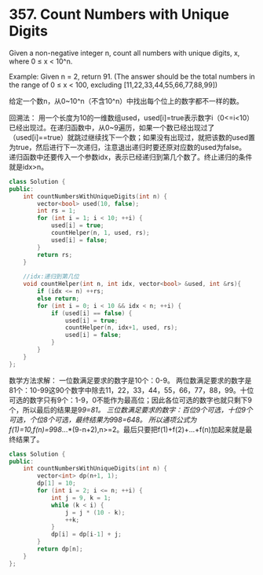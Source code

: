 # 357. Count Numbers with Unique Digits
Given a non-negative integer n, count all numbers with unique digits, x, where 0 ≤ x < 10^n.

Example:
Given n = 2, return 91. (The answer should be the total numbers in the range of 0 ≤ x < 100, excluding [11,22,33,44,55,66,77,88,99])

给定一个数n，从0~10^n（不含10^n）中找出每个位上的数字都不一样的数。

回溯法：
用一个长度为10的一维数组used，used[i]=true表示数字i（0<=i<10）已经出现过。在递归函数中，从0~9遍历，如果一个数已经出现过了（used[i]==true）就跳过继续找下一个数；如果没有出现过，就把该数的used置为true，然后进行下一次递归，注意退出递归时要还原对应数的used为false。              
递归函数中还要传入一个参数idx，表示已经递归到第几个数了。终止递归的条件就是idx>n。
```cpp
class Solution {
public:
    int countNumbersWithUniqueDigits(int n) {
        vector<bool> used(10, false);
        int rs = 1;
        for (int i = 1; i < 10; ++i) {
            used[i] = true;
            countHelper(n, 1, used, rs);
            used[i] = false;
        }
        return rs;
    }
    
    //idx:递归到第几位
    void countHelper(int n, int idx, vector<bool> &used, int &rs){
        if (idx <= n) ++rs;
        else return;
        for (int i = 0; i < 10 && idx < n; ++i) {
            if (used[i] == false) {
                used[i] = true;
                countHelper(n, idx+1, used, rs);
                used[i] = false;
            }
        }
    }
};
```

数学方法求解：
一位数满足要求的数字是10个：0-9。
两位数满足要求的数字是81个：10-99这90个数字中除去11，22，33，44，55，66，77，88，99。十位可选的数字只有9个：1-9，0不能作为最高位；因此各位可选的数字也就只剩下9个，所以最后的结果是9*9=81。
三位数满足要求的数字：百位9个可选，十位9个可选，个位8个可选，最终结果为9*9*8=648。
所以通项公式为f(1)=10,f(n)=9*9*8*...*(9-n+2),n>=2。最后只要把f(1)+f(2)+...+f(n)加起来就是最终结果了。

```cpp
class Solution {
public:
    int countNumbersWithUniqueDigits(int n) {
        vector<int> dp(n+1, 1);
        dp[1] = 10;
        for (int i = 2; i <= n; ++i) {
            int j = 9, k = 1;
            while (k < i) {
                j = j * (10 - k);
                ++k;
            }
            dp[i] = dp[i-1] + j;
        }
        return dp[n];
    }
};
```
